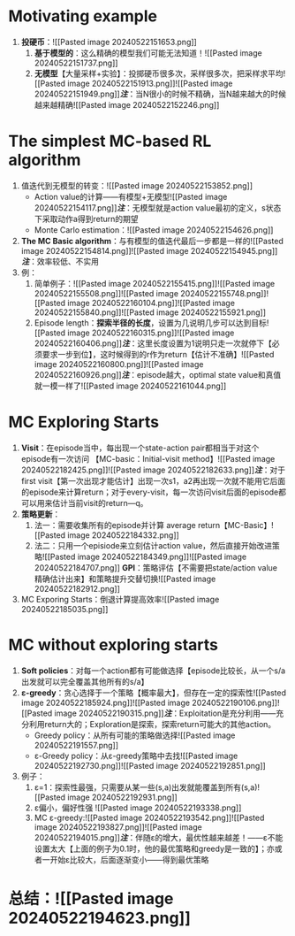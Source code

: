 # Motivating example
1. **投硬币**：![[Pasted image 20240522151653.png]]
	1. **基于模型的**：这么精确的模型我们可能无法知道！![[Pasted image 20240522151737.png]]
	2. **无模型**【大量采样+实验】：投掷硬币很多次，采样很多次，把采样求平均![[Pasted image 20240522151913.png]]![[Pasted image 20240522151949.png]]***注***：当N很小的时候不精确，当N越来越大的时候越来越精确![[Pasted image 20240522152246.png]]
# The simplest MC-based RL algorithm
1. 值迭代到无模型的转变：![[Pasted image 20240522153852.png]]
	* Action value的计算——有模型+无模型![[Pasted image 20240522154117.png]]***注***：无模型就是action value最初的定义，s状态下采取动作a得到return的期望
	* Monte Carlo estimation：![[Pasted image 20240522154626.png]]
2. **The MC Basic algorithm**：与有模型的值迭代最后一步都是一样的![[Pasted image 20240522154814.png]]![[Pasted image 20240522154945.png]]***注***：效率较低、不实用
3. 例：
	1. 简单例子：![[Pasted image 20240522155415.png]]![[Pasted image 20240522155508.png]]![[Pasted image 20240522155748.png]]![[Pasted image 20240522160104.png]]![[Pasted image 20240522155840.png]]![[Pasted image 20240522155921.png]]
	2. Episode length：**探索半径的长度**，设置为几说明几步可以达到目标![[Pasted image 20240522160315.png]]![[Pasted image 20240522160406.png]]***注***：这里长度设置为1说明只走一次就停下【必须要求一步到位】，这时候得到的r作为return【估计不准确】![[Pasted image 20240522160800.png]]![[Pasted image 20240522160926.png]]***注***：episode越大，optimal state value和真值就一模一样了![[Pasted image 20240522161044.png]]
# MC Exploring Starts
1. **Visit**：在episode当中，每出现一个state-action pair都相当于对这个episode有一次访问 【MC-basic：Initial-visit method】![[Pasted image 20240522182425.png]]![[Pasted image 20240522182633.png]]***注***：对于first visit【第一次出现才能估计】出现一次s1，a2再出现一次就不能用它后面的episode来计算return；对于every-visit，每一次访问visit后面的episode都可以用来估计当前visit的return—q。
2. **策略更新**：
	1. 法一：需要收集所有的episode并计算 average return【MC-Basic】![[Pasted image 20240522184332.png]]
	2. 法二：只用一个episiode来立刻估计action value，然后直接开始改进策略![[Pasted image 20240522184349.png]]![[Pasted image 20240522184707.png]] **GPI**：策略评估【不需要把state/action value 精确估计出来】和策略提升交替切换![[Pasted image 20240522182912.png]]
4. MC Exporing Starts：倒退计算提高效率![[Pasted image 20240522185035.png]]
# MC without exploring starts
1. **Soft policies**：对每一个action都有可能做选择【episode比较长，从一个s/a出发就可以完全覆盖其他所有的s/a】
2. **ε-greedy**：贪心选择于一个策略【概率最大】，但存在一定的探索性![[Pasted image 20240522185924.png]]![[Pasted image 20240522190106.png]]![[Pasted image 20240522190315.png]]***注***：Exploitation是充分利用——充分利用return大的；Exploration是探索，探索return可能大的其他action。
	* Greedy policy：从所有可能的策略做选择![[Pasted image 20240522191557.png]]
	* ε-Greedy policy：从ε-greedy策略中去找![[Pasted image 20240522192730.png]]![[Pasted image 20240522192851.png]]
3. 例子：
	1. ε=1：探索性最强，只需要从某一些(s,a)出发就能覆盖到所有(s,a)![[Pasted image 20240522192931.png]]
	2. ε偏小，偏好性强 ![[Pasted image 20240522193338.png]]
	3. MC ε-greedy:![[Pasted image 20240522193542.png]]![[Pasted image 20240522193827.png]]![[Pasted image 20240522194015.png]]***注***：伴随ε的增大，最优性越来越差！——ε不能设置太大【上面的例子为0.1时，他的最优策略和greedy是一致的】；亦或者一开始ε比较大，后面逐渐变小——得到最优策略

# 总结：![[Pasted image 20240522194623.png]]
